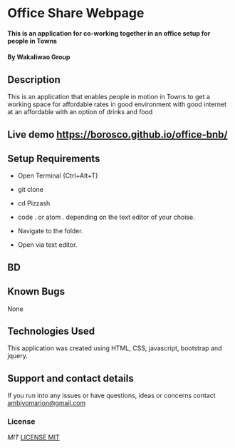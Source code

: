 # Office Share Webpage
#### This is an application for co-working together in an office setup for people in Towns 
#### By **Wakaliwao Group**
## Description
This is an application that enables people in motion in Towns to get a working space for affordable rates in  good environment with good internet at an affordable with an option of drinks and food
## Live demo https://borosco.github.io/office-bnb/

## Setup Requirements
* Open Terminal {Ctrl+Alt+T}

* git clone 

* cd Pizzash

* code . or atom . depending on the text editor of your choise.


* Navigate to the folder.
* Open via text editor.
## BD

## Known Bugs
None
## Technologies Used
This application was created using HTML, CSS, javascript, bootstrap and jquery.
## Support and contact details
If you run into any issues or have questions, ideas or concerns contact ambiyomarion@gmail.com
### License
*MIT*
[LICENSE MIT](./LICENSE)
